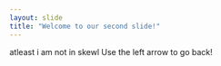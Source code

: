 ```yaml
---
layout: slide
title: "Welcome to our second slide!"
---
```

atleast i am not in skewl
Use the left arrow to go back!
